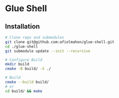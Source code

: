# Glue Shell

## Installation

```bash
# Clone repo and submodules
git clone git@github.com:afiolmahon/glue-shell.git
cd ./glue-shell
git submodule update --init --recursive

# Configure Build
mkdir build
cmake -B build/ -S ./

# Build
cmake --build build/
# or
cd build/ && make
```
